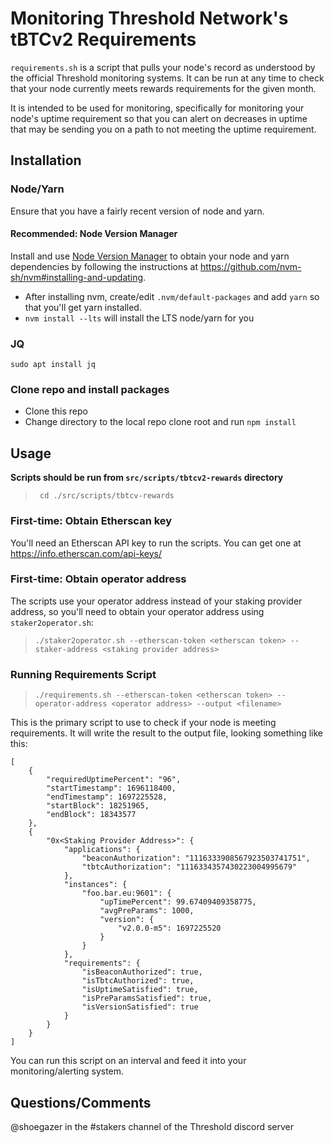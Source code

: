 # Monitoring Threshold Network's tBTCv2 Requirements

`requirements.sh` is a script that pulls your node's record as understood by the official Threshold monitoring systems.  It can be run at any time to check that your node currently meets rewards requirements for the given month.

It is intended to be used for monitoring, specifically for monitoring your node's uptime requirement
so that you can alert on decreases in uptime that may be sending you on a path to not meeting the uptime requirement.

## Installation

### Node/Yarn
Ensure that you have a fairly recent version of node and yarn.
#### Recommended: Node Version Manager
Install and use [Node Version Manager](https://github.com/nvm-sh/nvm) to obtain your node and yarn dependencies by following the instructions at https://github.com/nvm-sh/nvm#installing-and-updating.
- After installing nvm, create/edit `.nvm/default-packages` and add `yarn` so that you'll get yarn installed.
- `nvm install --lts` will install the LTS node/yarn for you

### JQ
`sudo apt install jq`

### Clone repo and install packages
- Clone this repo
- Change directory to the local repo clone root and run `npm install`

## Usage

**Scripts should be run from `src/scripts/tbtcv2-rewards` directory**

> ` cd ./src/scripts/tbtcv-rewards`

### First-time: Obtain Etherscan key
You'll need an Etherscan API key to run the scripts.  You can get one at https://info.etherscan.com/api-keys/

### First-time: Obtain operator address
The scripts use your operator address instead of your staking provider address, so you'll need to obtain your operator address using `staker2operator.sh`:

> `./staker2operator.sh --etherscan-token <etherscan token> --staker-address <staking provider address>`

### Running Requirements Script
> `./requirements.sh --etherscan-token <etherscan token> --operator-address <operator address> --output <filename>`

This is the primary script to use to check if your node is meeting requirements.  It will write the result to the output file, looking something like this:
```
[
    {
        "requiredUptimePercent": "96",
        "startTimestamp": 1696118400,
        "endTimestamp": 1697225528,
        "startBlock": 18251965,
        "endBlock": 18343577
    },
    {
        "0x<Staking Provider Address>": {
            "applications": {
                "beaconAuthorization": "1116333908567923503741751",
                "tbtcAuthorization": "1116334357430223004995679"
            },
            "instances": {
                "foo.bar.eu:9601": {
                    "upTimePercent": 99.67409409358775,
                    "avgPreParams": 1000,
                    "version": {
                        "v2.0.0-m5": 1697225520
                    }
                }
            },
            "requirements": {
                "isBeaconAuthorized": true,
                "isTbtcAuthorized": true,
                "isUptimeSatisfied": true,
                "isPreParamsSatisfied": true,
                "isVersionSatisfied": true
            }
        }
    }
]
```

You can run this script on an interval and feed it into your monitoring/alerting system.

## Questions/Comments
@shoegazer in the #stakers channel of the Threshold discord server

